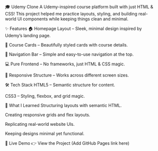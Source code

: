 🎓 Udemy Clone
A Udemy-inspired course platform built with just HTML & CSS!
This project helped me practice layouts, styling, and building real-world UI components while keeping things clean and minimal.

✨ Features
🏠 Homepage Layout – Sleek, minimal design inspired by Udemy’s landing page.

🎨 Course Cards – Beautifully styled cards with course details.

🧭 Navigation Bar – Simple and easy-to-use navigation at the top.

💻 Pure Frontend – No frameworks, just HTML & CSS magic.

📱 Responsive Structure – Works across different screen sizes.

🛠 Tech Stack
HTML5 – Semantic structure for content.

CSS3 – Styling, flexbox, and grid magic.

🚀 What I Learned
Structuring layouts with semantic HTML.

Creating responsive grids and flex layouts.

Replicating real-world website UIs.

Keeping designs minimal yet functional.

🔗 Live Demo
👉 View the Project (Add GitHub Pages link here)

